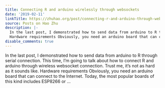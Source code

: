 ```yaml
---
title: Connecting R and arduino wirelessly through websockets
date: '2019-02-11'
linkTitle: https://zhuhao.org/post/connecting-r-and-arduino-through-websockets/
source: Posts on Hao Zhu
description: |-
  In the last post, I demonstrated how to send data from arduino to R through serial connection. This time, I&rsquo;m going to talk about how to connect R and arduino through wireless websocket connection. Trust me, it&rsquo;s not as hard as it sounds like.
  Hardware requirements Obviously, you need an arduino board that can connect to the Internet. Today, the most popular boards of this kind includes ESP8266 or ...
disable_comments: true
---
```

In the last post, I demonstrated how to send data from arduino to R through serial connection. This time, I&rsquo;m going to talk about how to connect R and arduino through wireless websocket connection. Trust me, it&rsquo;s not as hard as it sounds like.
Hardware requirements Obviously, you need an arduino board that can connect to the Internet. Today, the most popular boards of this kind includes ESP8266 or ...